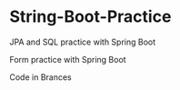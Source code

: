 # String-Boot-Practice
JPA and SQL practice with Spring Boot

Form practice with Spring Boot




Code in Brances

